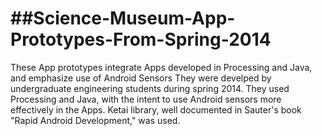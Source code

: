 ##Science-Museum-App-Prototypes-From-Spring-2014
==============================================
These App prototypes integrate Apps developed in Processing and Java, and emphasize use of Android Sensors
They were develped by undergraduate engineering students during spring 2014. They used Processing and Java, with the intent to use Android sensors more effectively in the Apps. Ketai library, well documented in Sauter's book "Rapid Android Development," was used. 

